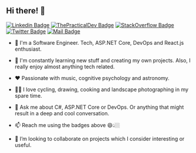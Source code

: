 ## Hi there! 👋
[![Linkedin Badge](https://img.shields.io/badge/-Arthur%20Cardoso-blue?style=flat-square&logo=Linkedin&logoColor=white&link=https://www.linkedin.com/in/fcsarthur/)](https://www.linkedin.com/in/fcsarthur/)
[![ThePracticalDev Badge](https://img.shields.io/badge/-@fcsarthur-0A0A0A?style=flat-square&labelColor=black&logo=dev.to&link=https://dev.to/fcsarthur/)](https://dev.to/fcsarthur)
[![StackOverflow Badge](https://img.shields.io/badge/-fcsarthur-FE7A16?style=flat-square&logo=Stack%20Overflow&logoColor=white&link=https://stackoverflow.com/users/6480647/fcsarthur)](https://stackoverflow.com/users/6480647/fcsarthur)
[![Twitter Badge](https://img.shields.io/badge/-@fcsarthur-1ca0f1?style=flat-square&labelColor=1ca0f1&logo=twitter&logoColor=white&link=https://twitter.com/fcsarthur)](https://twitter.com/fcsarthur)
[![Mail Badge](https://img.shields.io/badge/-cardosovha@gmail.com-8B89CC?style=flat-square&logo=Gmail&logoColor=white&link=mailto:cardosovha@gmail.com)](mailto:cardosovha@gmail.com)

- 🔭 I'm a Software Engineer. Tech, <span>ASP.NET</span> Core, DevOps and React.js enthusiast. 

- 🌱 I'm constantly learning new stuff and creating my own projects. Also, I really enjoy almost anything tech related.

- ❤ Passionate with music, cognitive psychology and astronomy.

- 🚴‍♂️ I love cycling, drawing, cooking and landscape photographing in my spare time.

- 💬 Ask me about C#, <span>ASP.NET</span> Core or DevOps. Or anything that might result in a deep and cool conversation.
 
- 📫 Reach me using the badges above 😄👆🏼

- 👯 I’m looking to collaborate on projects which I consider interesting or useful.
